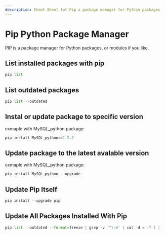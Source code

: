 ```yaml
---
description: Cheet Sheet fot Pip a package manager for Python packages, or modules if you like.
---
```


# Pip Python Package Manager

PIP is a package manager for Python packages, or modules if you like.

## List installed packages with pip

```python
pip list
```

## List outdated packages

```python
pip list --outdated
```

## Instal or update package to specific version

exmaple with MySQL_python package:

```python
pip install MySQL_python==1.2.2
```

## Update package to the latest avalable version

exmaple with MySQL_python package:

```python
pip install MySQL_python --upgrade
```

## Update Pip Itself

```python
pip install --upgrade pip
```

## Update All Packages Installed With Pip

```python
pip list --outdated --format=freeze | grep -v '^\-e' | cut -d = -f 1 | xargs -n1 pip install -U
```
